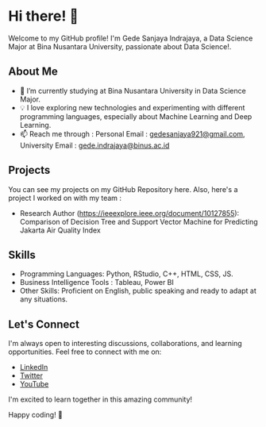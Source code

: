# Hi there! 👋

Welcome to my GitHub profile! I'm Gede Sanjaya Indrajaya, a Data Science Major at Bina Nusantara University, passionate about Data Science!.

## About Me

- 🌱 I’m currently studying at Bina Nusantara University in Data Science Major.
- 💡 I love exploring new technologies and experimenting with different programming languages, especially about Machine Learning and Deep Learning.
- 📫 Reach me through : Personal Email : gedesanjaya921@gmail.com, University Email : gede.indrajaya@binus.ac.id

## Projects

You can see my projects on my GitHub Repository here.
Also, here's a project I worked on with my team :
- Research Author (https://ieeexplore.ieee.org/document/10127855): Comparison of Decision Tree and Support Vector Machine for Predicting Jakarta Air Quality Index

## Skills

- Programming Languages: Python, RStudio, C++, HTML, CSS, JS.
- Business Intelligence Tools : Tableau, Power BI
- Other Skills: Proficient on English, public speaking and ready to adapt at any situations.

## Let's Connect

I'm always open to interesting discussions, collaborations, and learning opportunities. Feel free to connect with me on:

- [LinkedIn](www.linkedin.com/in/)
- [Twitter](https://twitter.com/totallygede)
- [YouTube](https://www.youtube.com/channel/UCQGkEny3wOrwKm18oYxae2A)

I'm excited to learn together in this amazing community!

Happy coding! 🚀
